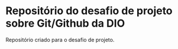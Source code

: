# Repositório do desafio de projeto sobre Git/Github da DIO
Repositório criado para o desafio de projeto.

